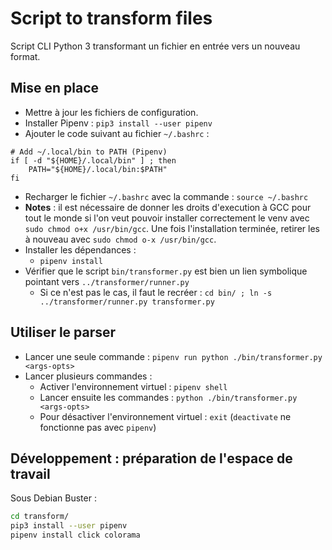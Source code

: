# Script to transform files


Script CLI Python 3 transformant un fichier en entrée vers un nouveau format.

## Mise en place

- Mettre à jour les fichiers de configuration.
- Installer Pipenv : ```pip3 install --user pipenv```
- Ajouter le code suivant au fichier `~/.bashrc` :

```
# Add ~/.local/bin to PATH (Pipenv)
if [ -d "${HOME}/.local/bin" ] ; then
    PATH="${HOME}/.local/bin:$PATH"
fi
```

- Recharger le fichier `~/.bashrc` avec la commande : `source ~/.bashrc`
- **Notes** : il est nécessaire de donner les droits d'execution à GCC pour
tout le monde si l'on veut pouvoir installer correctement le venv
avec `sudo chmod o+x /usr/bin/gcc`. Une fois l'installation terminée,
retirer les à nouveau avec  `sudo chmod o-x /usr/bin/gcc`.
- Installer les dépendances :
  - `pipenv install`
- Vérifier que le script `bin/transformer.py` est bien un lien symbolique
pointant vers `../transformer/runner.py`
  - Si ce n'est pas le cas, il faut le recréer :
  `cd bin/ ; ln -s ../transformer/runner.py transformer.py`


## Utiliser le parser

- Lancer une seule commande : `pipenv run python ./bin/transformer.py <args-opts>`
- Lancer plusieurs commandes :
  - Activer l'environnement virtuel : `pipenv shell`
  - Lancer ensuite les commandes : `python ./bin/transformer.py <args-opts>`
  - Pour désactiver l'environnement virtuel :
  `exit` (`deactivate` ne fonctionne pas avec `pipenv`)


## Développement : préparation de l'espace de travail

Sous Debian Buster :
```bash
cd transform/
pip3 install --user pipenv
pipenv install click colorama
```

